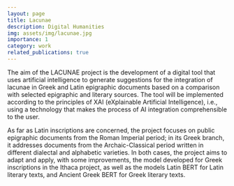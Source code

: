 ```yaml
---
layout: page
title: Lacunae
description: Digital Humanities
img: assets/img/lacunae.jpg
importance: 1
category: work
related_publications: true
---
```


The aim of the LACUNAE project is the development of a digital tool that uses artificial intelligence to generate suggestions for the integration of lacunae in Greek and Latin epigraphic documents based on a comparison with selected epigraphic and literary sources. The tool will be implemented according to the principles of XAI (eXplainable Artificial Intelligence), i.e., using a technology that makes the process of AI integration comprehensible to the user.

As far as Latin inscriptions are concerned, the project focuses on public epigraphic documents from the Roman Imperial period; in its Greek branch, it addresses documents from the Archaic-Classical period written in different dialectal and alphabetic varieties. In both cases, the project aims to adapt and apply, with some improvements, the model developed for Greek inscriptions in the Ithaca project, as well as the models Latin BERT for Latin literary texts, and Ancient Greek BERT for Greek literary texts.